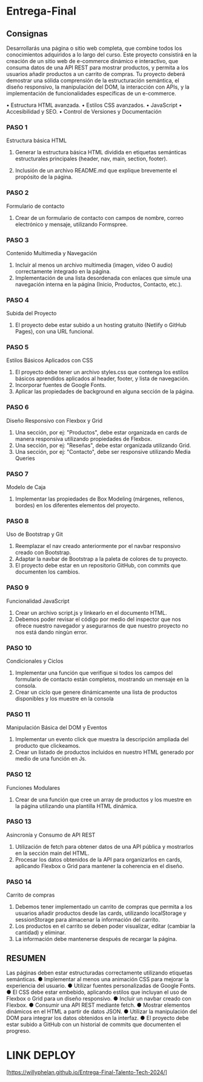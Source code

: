 ﻿# Entrega-Final

## Consignas

Desarrollarás una página o sitio web completa, que combine todos los conocimientos adquiridos a lo largo del curso. Este proyecto consistirá en la creación de un sitio web de e-commerce dinámico e interactivo, que consuma datos de una API REST para mostrar
productos, y permita a los usuarios añadir productos a un carrito de compras. Tu proyecto deberá demostrar una sólida comprensión de la estructuración semántica, el diseño responsivo, la manipulación del DOM, la interacción con APIs, y la implementación de funcionalidades específicas de un e-commerce.

• Estructura HTML avanzada.
• Estilos CSS avanzados.
• JavaScript
• Accesibilidad y SEO.
• Control de Versiones y Documentación

### PASO 1

Estructura básica HTML

1. Generar la estructura básica HTML dividida en etiquetas semánticas estructurales principales (header, nav, main, section, footer).

2. Inclusión de un archivo README.md que explique brevemente el propósito de la página.

### PASO 2

Formulario de contacto

1. Crear de un formulario de contacto con campos de nombre, correo electrónico y mensaje, utilizando Formspree.

### PASO 3

Contenido Multimedia y Navegación

1. Incluir al menos un archivo multimedia (imagen, vídeo O audio) correctamente integrado en la página.
2. Implementación de una lista desordenada con enlaces que simule una navegación interna en la página (Inicio, Productos, Contacto, etc.).

### PASO 4

Subida del Proyecto

1. El proyecto debe estar subido a un hosting gratuito (Netlify o GitHub Pages), con una URL funcional.

### PASO 5

Estilos Básicos Aplicados con CSS

1. El proyecto debe tener un archivo styles.css que contenga los estilos básicos aprendidos aplicados al header, footer, y lista de navegación.
2. Incorporar fuentes de Google Fonts.
3. Aplicar las propiedades de background en alguna sección de la página.

### PASO 6

Diseño Responsivo con Flexbox y Grid

1. Una sección, por ej: "Productos", debe estar organizada en cards de manera responsiva
   utilizando propiedades de Flexbox.
2. Una sección, por ej: "Reseñas", debe estar organizada utilizando Grid.
3. Una sección, por ej: "Contacto", debe ser responsive utilizando Media Queries

### PASO 7

Modelo de Caja

1. Implementar las propiedades de Box Modeling (márgenes, rellenos, bordes) en los diferentes elementos del proyecto.

### PASO 8

Uso de Bootstrap y Git

1. Reemplazar el nav creado anteriormente por el navbar responsivo creado con Bootstrap.
2. Adaptar la navbar de Bootstrap a la paleta de colores de tu proyecto.
3. El proyecto debe estar en un repositorio GitHub, con commits que documenten los cambios.

### PASO 9

Funcionalidad JavaScript

1. Crear un archivo script.js y linkearlo en el documento HTML.
2. Debemos poder revisar el código por medio del inspector que nos ofrece nuestro navegador y asegurarnos de que nuestro proyecto no nos está dando ningùn error.

### PASO 10

Condicionales y Ciclos

1. Implementar una función que verifique si todos los campos del formulario de contacto están completos, mostrando un mensaje en la consola.
2. Crear un ciclo que genere dinámicamente una lista de productos disponibles y los muestre en la consola

### PASO 11

Manipulación Básica del DOM y Eventos

1. Implementar un evento click que muestra la descripción ampliada del producto que clickeamos.
2. Crear un listado de productos incluidos en nuestro HTML generado por medio de una función en Js.

### PASO 12

Funciones Modulares

1. Crear de una función que cree un array de productos y los muestre en la página utilizando una plantilla HTML dinámica.

### PASO 13

Asincronía y Consumo de API REST

1. Utilización de fetch para obtener datos de una API pública y mostrarlos en la sección main del HTML.
2. Procesar los datos obtenidos de la API para organizarlos en cards, aplicando Flexbox o Grid para mantener la coherencia en el diseño.

### PASO 14

Carrito de compras

1. Debemos tener implementado un carrito de compras que permita a los usuarios añadir
   productos desde las cards, utilizando localStorage y sessionStorage para almacenar la información del carrito.
2. Los productos en el carrito se deben poder visualizar, editar (cambiar la cantidad) y eliminar.
3. La información debe mantenerse después de recargar la página.

## RESUMEN

Las páginas deben estar estructuradas correctamente utilizando etiquetas semánticas.
● Implementar al menos una animación CSS para mejorar la experiencia del usuario.
● Utilizar fuentes personalizadas de Google Fonts.
● El CSS debe estar embebido, aplicando estilos que incluyan el uso de Flexbox o Grid para un diseño responsivo.
● Incluir un navbar creado con Flexbox.
● Consumir una API REST mediante fetch.
● Mostrar elementos dinámicos en el HTML a partir de datos JSON.
● Utilizar la manipulación del DOM para integrar los datos obtenidos en la interfaz.
● El proyecto debe estar subido a GitHub con un historial de commits que documenten el progreso.

# LINK DEPLOY

[https://willyphelan.github.io/Entrega-Final-Talento-Tech-2024/]
